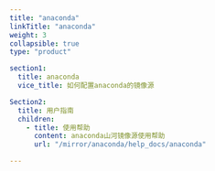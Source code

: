 ```yaml
---
title: "anaconda"
linkTitle: "anaconda"
weight: 3
collapsible: true
type: "product"

section1:
  title: anaconda
  vice_title: 如何配置anaconda的镜像源

Section2:
  title: 用户指南
  children:
    - title: 使用帮助
      content: anaconda山河镜像源使用帮助
      url: "/mirror/anaconda/help_docs/anaconda"

---
```



<!-- type: "product" 这个参数表明这是一个产品index页面 -->
<!-- section1 为产品index页面 主标题 副标题 video  video_img为视频图片  -->
<!-- section2 为产品index页面 第一个大块的用户文档配置  -->
<!-- section3 为产品index页面 第二个大块的开发者文档配置  -->
<!-- section4 为产品index页面 第三个大块的学习路径配置  -->